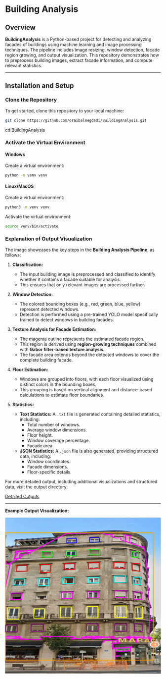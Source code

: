 # Building Analysis

## Overview

**BuildingAnalysis** is a Python-based project for detecting and analyzing facades of buildings using machine learning and image processing techniques. The pipeline includes image resizing, window detection, facade region growing, and output visualization. This repository demonstrates how to preprocess building images, extract facade information, and compute relevant statistics.

---

## Installation and Setup

### Clone the Repository

To get started, clone this repository to your local machine:

```bash
git clone https://github.com/oraibalmegdadi/BuildingAnalysis.git 
```
cd BuildingAnalysis


### Activate the Virtual Environment

#### Windows

Create a virtual environment:
```bash
python -m venv venv
```

#### Linux/MacOS
Create a virtual environment:

```bash
python3 -m venv venv
```
Activate the virtual environment:

```bash
source venv/bin/activate

```
### Explanation of Output Visualization

The image showcases the key steps in the **Building Analysis Pipeline**, as follows:

1. **Classification:**
   - The input building image is preprocessed and classified to identify whether it contains a facade suitable for analysis.
   - This ensures that only relevant images are processed further.

2. **Window Detection:**
   - The colored bounding boxes (e.g., red, green, blue, yellow) represent detected windows.
   - Detection is performed using a pre-trained YOLO model specifically trained to detect windows in building facades.

3. **Texture Analysis for Facade Estimation:**
   - The magenta outline represents the estimated facade region. 
   - This region is derived using **region-growing techniques** combined with **Gabor filter-based texture analysis**.
   - The facade area extends beyond the detected windows to cover the complete building facade.

4. **Floor Estimation:**
   - Windows are grouped into floors, with each floor visualized using distinct colors in the bounding boxes.
   - This grouping is based on vertical alignment and distance-based calculations to estimate floor boundaries.

5. **Statistics:**
   - **Text Statistics:** A `.txt` file is generated containing detailed statistics, including:
     - Total number of windows.
     - Average window dimensions.
     - Floor height.
     - Window coverage percentage.
     - Facade area.
   - **JSON Statistics:** A `.json` file is also generated, providing structured data, including:
     - Window coordinates.
     - Facade dimensions.
     - Floor-specific details.

For more detailed output, including additional visualizations and structured data, visit the output directory:

[Detailed Outputs](https://github.com/oraibalmegdadi/BuildingAnalysis/tree/main/output)

--- 

**Example Output Visualization:**

![Example Output](https://github.com/oraibalmegdadi/BuildingAnalysis/blob/main/output/facade_data/Untitled3_visualization.png)
